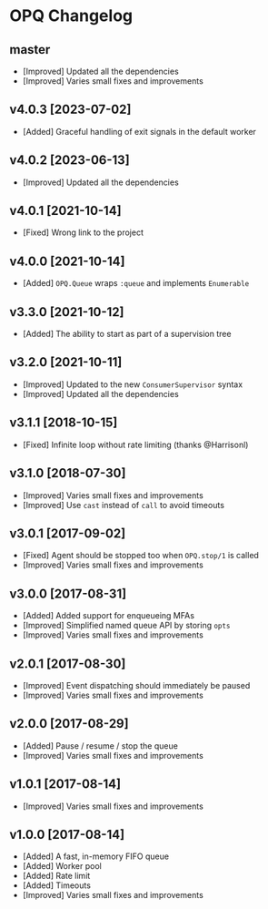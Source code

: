 # OPQ Changelog

## master

- [Improved] Updated all the dependencies
- [Improved] Varies small fixes and improvements

## v4.0.3 [2023-07-02]

- [Added] Graceful handling of exit signals in the default worker

## v4.0.2 [2023-06-13]

- [Improved] Updated all the dependencies

## v4.0.1 [2021-10-14]

- [Fixed] Wrong link to the project

## v4.0.0 [2021-10-14]

- [Added] `OPQ.Queue` wraps `:queue` and implements `Enumerable`

## v3.3.0 [2021-10-12]

- [Added] The ability to start as part of a supervision tree

## v3.2.0 [2021-10-11]

- [Improved] Updated to the new `ConsumerSupervisor` syntax
- [Improved] Updated all the dependencies

## v3.1.1 [2018-10-15]

- [Fixed] Infinite loop without rate limiting (thanks @Harrisonl)

## v3.1.0 [2018-07-30]

- [Improved] Varies small fixes and improvements
- [Improved] Use `cast` instead of `call` to avoid timeouts

## v3.0.1 [2017-09-02]

- [Fixed] Agent should be stopped too when `OPQ.stop/1` is called
- [Improved] Varies small fixes and improvements

## v3.0.0 [2017-08-31]

- [Added] Added support for enqueueing MFAs
- [Improved] Simplified named queue API by storing `opts`
- [Improved] Varies small fixes and improvements

## v2.0.1 [2017-08-30]

- [Improved] Event dispatching should immediately be paused
- [Improved] Varies small fixes and improvements

## v2.0.0 [2017-08-29]

- [Added] Pause / resume / stop the queue
- [Improved] Varies small fixes and improvements

## v1.0.1 [2017-08-14]

- [Improved] Varies small fixes and improvements

## v1.0.0 [2017-08-14]

- [Added] A fast, in-memory FIFO queue
- [Added] Worker pool
- [Added] Rate limit
- [Added] Timeouts
- [Improved] Varies small fixes and improvements
